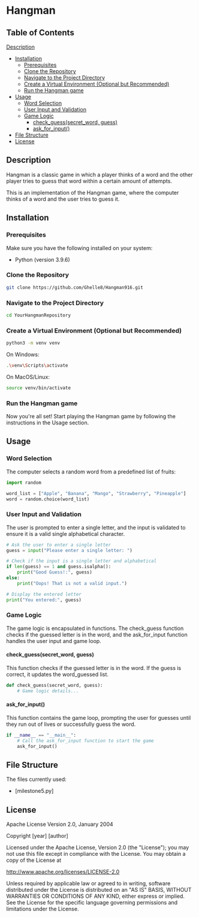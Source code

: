 # Hangman

## Table of Contents
 [Description](#description)
- [Installation](#installation)
  - [Prerequisites](#prerequisites)
  - [Clone the Repository](#clone-the-repository)
  - [Navigate to the Project Directory](#navigate-to-the-project-directory)
  - [Create a Virtual Environment (Optional but Recommended)](#create-a-virtual-environment-optional-but-recommended)
  - [Run the Hangman game](#run-the-hangman-game)
- [Usage](#usage)
  - [Word Selection](#word-selection)
  - [User Input and Validation](#user-input-and-validation)
  - [Game Logic](#game-logic)
    - [check_guess(secret_word, guess)](#check_guesssecret_word-guess)
    - [ask_for_input()](#ask_for_input)
- [File Structure](#file-structure)
- [License](#license)

## Description
Hangman is a classic game in which a player thinks of a word and the other player tries to guess that word within a certain amount of attempts.

This is an implementation of the Hangman game, where the computer thinks of a word and the user tries to guess it. 

## Installation

### Prerequisites
Make sure you have the following installed on your system:

- Python (version 3.9.6)

### Clone the Repository
```bash
git clone https://github.com/Ghelle8/Hangman916.git
```
### Navigate to the Project Directory
```bash
cd YourHangmanRepository
```
### Create a Virtual Environment (Optional but Recommended)
```bash
python3 -m venv venv
```
On Windows:
```bash
.\venv\Scripts\activate
```
On MacOS/Linux:
```bash
source venv/bin/activate
```
### Run the Hangman game
Now you're all set! Start playing the Hangman game by following the instructions in the Usage section.

## Usage
### Word Selection
The computer selects a random word from a predefined list of fruits:
```python
import random

word_list = ["Apple", "Banana", "Mango", "Strawberry", "Pineapple"]
word = random.choice(word_list)

```
### User Input and Validation

The user is prompted to enter a single letter, and the input is validated to ensure it is a valid single alphabetical character.
```python
# Ask the user to enter a single letter
guess = input("Please enter a single letter: ")

# Check if the input is a single letter and alphabetical
if len(guess) == 1 and guess.isalpha():
    print("Good Guess!:", guess)
else:
    print("Oops! That is not a valid input.")

# Display the entered letter
print("You entered:", guess)
```
### Game Logic

The game logic is encapsulated in functions. The check_guess function checks if the guessed letter is in the word, and the ask_for_input function handles the user input and game loop.

#### check_guess(secret_word, guess)
This function checks if the guessed letter is in the word. If the guess is correct, it updates the word_guessed list.
```python
def check_guess(secret_word, guess):
    # Game logic details...
```

#### ask_for_input()
This function contains the game loop, prompting the user for guesses until they run out of lives or successfully guess the word.
``` python
if __name__ == "__main__":
    # Call the ask_for_input function to start the game
    ask_for_input()
```

## File Structure
The files currently used: 
- [milestone5.py]


## License
Apache License
Version 2.0, January 2004

Copyright [year] [author]

Licensed under the Apache License, Version 2.0 (the "License");
you may not use this file except in compliance with the License.
You may obtain a copy of the License at

   http://www.apache.org/licenses/LICENSE-2.0

Unless required by applicable law or agreed to in writing, software
distributed under the License is distributed on an "AS IS" BASIS,
WITHOUT WARRANTIES OR CONDITIONS OF ANY KIND, either express or implied.
See the License for the specific language governing permissions and
limitations under the License.
